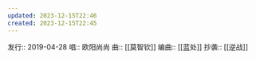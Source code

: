 ```yaml
---
updated: 2023-12-15T22:46
created: 2023-12-15T22:45
---
```

发行:: 2019-04-28
唱:: 欧阳尚尚
曲:: [[莫智钦]]
编曲:: [[蓝处]]
抄袭:: [[逆战]]